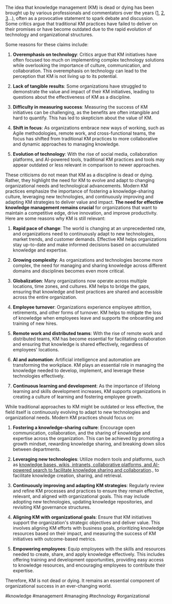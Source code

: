 
The idea that knowledge management (KM) is dead or dying has been brought up by various professionals and commentators over the years ([1](https://www.tandfonline.com/doi/full/10.1080/12460125.2016.1193930), [2](https://rossdawson.com/is_knowledge_ma/), [3](https://www.linkedin.com/pulse/knowledge-management-really-dead-michael-aston/)...), often as a provocative statement to spark debate and discussion. Some critics argue that traditional KM practices have failed to deliver on their promises or have become outdated due to the rapid evolution of technology and organizational structures.

Some reasons for these claims include:

1.  **Overemphasis on technology**: Critics argue that KM initiatives have often focused too much on implementing complex technology solutions while overlooking the importance of culture, communication, and collaboration. This overemphasis on technology can lead to the perception that KM is not living up to its potential.

2.  **Lack of tangible results**: Some organizations have struggled to demonstrate the value and impact of their KM initiatives, leading to questions about the effectiveness of KM as a discipline.

3.  **Difficulty in measuring success**: Measuring the success of KM initiatives can be challenging, as the benefits are often intangible and hard to quantify. This has led to skepticism about the value of KM.

4.  **Shift in focus**: As organizations embrace new ways of working, such as Agile methodologies, remote work, and cross-functional teams, the focus has shifted from traditional KM practices to more collaborative and dynamic approaches to managing knowledge.

5.  **Evolution of technology**: With the rise of social media, collaboration platforms, and AI-powered tools, traditional KM practices and tools may appear outdated or less relevant in comparison to newer approaches.

These criticisms do not mean that KM as a discipline is dead or dying. Rather, they highlight the need for KM to evolve and adapt to changing organizational needs and technological advancements. Modern KM practices emphasize the importance of fostering a knowledge-sharing culture, leveraging new technologies, and continuously improving and adapting KM strategies to deliver value and impact. **The need for effective knowledge management remains crucial** for organizations that want to maintain a competitive edge, drive innovation, and improve productivity. Here are some reasons why KM is still relevant:

1. **Rapid pace of change**: The world is changing at an unprecedented rate, and organizations need to continuously adapt to new technologies, market trends, and customer demands. Effective KM helps organizations stay up-to-date and make informed decisions based on accumulated knowledge and expertise.

2. **Growing complexity**: As organizations and technologies become more complex, the need for managing and sharing knowledge across different domains and disciplines becomes even more critical.

3. **Globalization**: Many organizations now operate across multiple locations, time zones, and cultures. KM helps to bridge the gaps, ensuring that knowledge and best practices are shared and accessible across the entire organization.

4. **Employee turnover**: Organizations experience employee attrition, retirements, and other forms of turnover. KM helps to mitigate the loss of knowledge when employees leave and supports the onboarding and training of new hires.

5. **Remote work and distributed teams**: With the rise of remote work and distributed teams, KM has become essential for facilitating collaboration and ensuring that knowledge is shared effectively, regardless of employees' locations.

6. **AI and automation**: Artificial intelligence and automation are transforming the workplace. KM plays an essential role in managing the knowledge needed to develop, implement, and leverage these technologies effectively.

7. **Continuous learning and development**: As the importance of lifelong learning and skills development increases, KM supports organizations in creating a culture of learning and fostering employee growth.

While traditional approaches to KM might be outdated or less effective, the field itself is continuously evolving to adapt to new technologies and organizational needs. Modern KM practices should focus on:

1.  **Fostering a knowledge-sharing culture**: Encourage open communication, collaboration, and the sharing of knowledge and expertise across the organization. This can be achieved by promoting a growth mindset, rewarding knowledge sharing, and breaking down silos between departments.

2.  **Leveraging new technologies**: Utilize modern tools and platforms, such as [knowledge bases, wikis, intranets, collaborative platforms, and AI-powered search to facilitate knowledge sharing and collaboration](https://abilian.com/fr/solutions/reseau-social-entreprise/)., to facilitate knowledge creation, sharing, and retrieval.

3.  **Continuously improving and adapting KM strategies**: Regularly review and refine KM processes and practices to ensure they remain effective, relevant, and aligned with organizational goals. This may include adopting new technologies, updating knowledge repositories, and revisiting KM governance structures.

4.  **Aligning KM with organizational goals**: Ensure that KM initiatives support the organization's strategic objectives and deliver value. This involves aligning KM efforts with business goals, prioritizing knowledge resources based on their impact, and measuring the success of KM initiatives with outcome-based metrics.

5.  **Empowering employees**: Equip employees with the skills and resources needed to create, share, and apply knowledge effectively. This includes offering training and development opportunities, providing easy access to knowledge resources, and encouraging employees to contribute their expertise.

Therefore, KM is not dead or dying. It remains an essential component of organizational success in an ever-changing world.

<!-- Keywords -->
#knowledge #management #managing #technology #organizational
<!-- /Keywords -->
